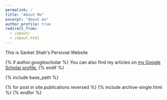 ```yaml
---
permalink: /
title: "About Me"
excerpt: "About me"
author_profile: true
redirect_from: 
  - /about/
  - /about.html
---
```



This is Sanket Shah's Personal Website


{% if author.googlescholar %}
  You can also find my articles on <u><a href="{{author.googlescholar}}">my Google Scholar profile</a>.</u>
{% endif %}

{% include base_path %}

{% for post in site.publications reversed %}
  {% include archive-single.html %}
{% endfor %}

